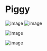 # Piggy 



![image](https://github.com/user-attachments/assets/5c866ebc-d04e-46cb-967d-18bc7babe89d)
![image](https://github.com/user-attachments/assets/b94be16f-6c4f-4831-8810-939f75a2aca6)



![image](https://github.com/user-attachments/assets/1af0f0c1-2853-44d2-be21-63096d22b869)



![image](https://github.com/user-attachments/assets/04912e3c-5681-424e-b00b-1f9815cd0ae2)
